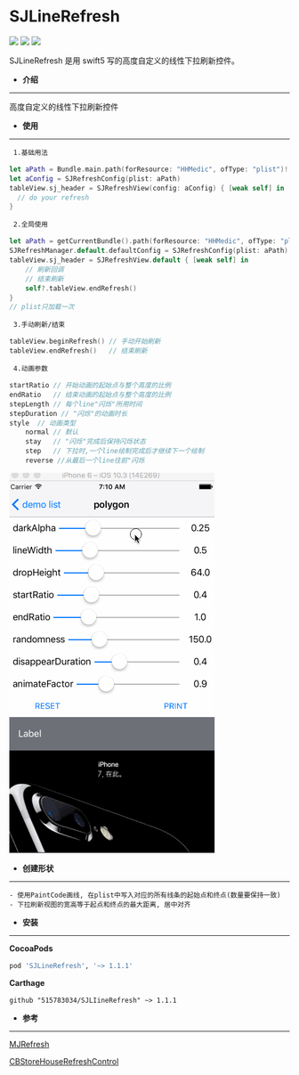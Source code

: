 # SJLineRefresh

![](https://img.shields.io/cocoapods/v/SJLineRefresh.svg?style=flat) ![](https://img.shields.io/cocoapods/p/SJLineRefresh.svg?style=flat) ![](https://img.shields.io/badge/language-swift4.2-orange.svg)

SJLineRefresh 是用 swift5 写的高度自定义的线性下拉刷新控件。

- **介绍**
***
高度自定义的线性下拉刷新控件

- **使用**
***
 ` 1.基础用法`
```swift
let aPath = Bundle.main.path(forResource: "HHMedic", ofType: "plist")!
let aConfig = SJRefreshConfig(plist: aPath)
tableView.sj_header = SJRefreshView(config: aConfig) { [weak self] in
  // do your refresh
}
```
` 2.全局使用`
```swift
let aPath = getCurrentBundle().path(forResource: "HHMedic", ofType: "plist") ?? ""
SJRefreshManager.default.defaultConfig = SJRefreshConfig(plist: aPath) // 设置全局config
tableView.sj_header = SJRefreshView.default { [weak self] in
	// 刷新回调
	// 结束刷新
	self?.tableView.endRefresh()
}
// plist只加载一次
```
` 3.手动刷新/结束`
```swift
tableView.beginRefresh() // 手动开始刷新
tableView.endRefresh()   // 结束刷新
```

` 4.动画参数`
```swift
startRatio // 开始动画的起始点与整个高度的比例
endRatio   // 结束动画的起始点与整个高度的比例
stepLength // 每个line"闪烁"所用时间
stepDuration // "闪烁"的动画时长
style  // 动画类型
	normal // 默认
	stay   // "闪烁"完成后保持闪烁状态
	step   // 下拉时,一个line绘制完成后才继续下一个绘制
	reverse //从最后一个line往前"闪烁
```
![debug](./images/debug.gif)

- **创建形状**
***

```descript
- 使用PaintCode画线, 在plist中写入对应的所有线条的起始点和终点(数量要保持一致)
- 下拉刷新视图的宽高等于起点和终点的最大距离, 居中对齐
```

- **安装**
***
**CocoaPods**

```ruby
pod 'SJLineRefresh', '~> 1.1.1'
```
**Carthage**
```
github "515783034/SJLIineRefresh" ~> 1.1.1
```

- **参考**
***
[MJRefresh](https://github.com/CoderMJLee/MJRefresh)

[CBStoreHouseRefreshControl](https://github.com/coolbeet/CBStoreHouseRefreshControl)
